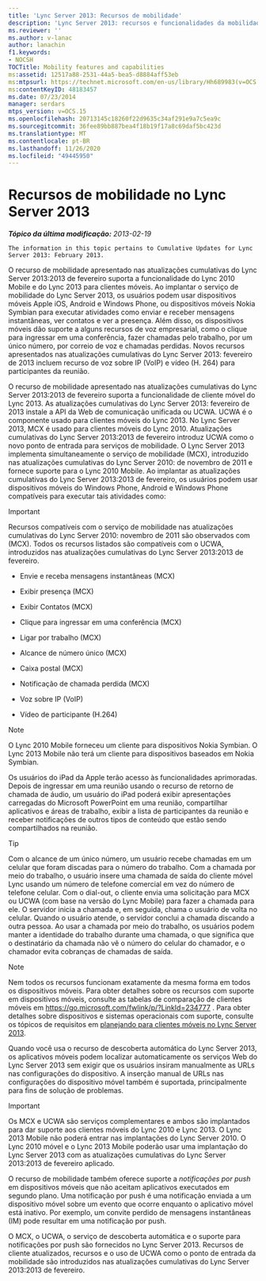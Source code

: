 ```yaml
---
title: 'Lync Server 2013: Recursos de mobilidade'
description: 'Lync Server 2013: recursos e funcionalidades da mobilidade.'
ms.reviewer: ''
ms.author: v-lanac
author: lanachin
f1.keywords:
- NOCSH
TOCTitle: Mobility features and capabilities
ms:assetid: 12517a88-2531-44a5-bea5-d8884aff53eb
ms:mtpsurl: https://technet.microsoft.com/en-us/library/Hh689983(v=OCS.15)
ms:contentKeyID: 48183457
ms.date: 07/23/2014
manager: serdars
mtps_version: v=OCS.15
ms.openlocfilehash: 20713145c18260f22d9635c34af291e9a7c5ea9c
ms.sourcegitcommit: 36fee89bb887bea4f18b19f17a8c69daf5bc423d
ms.translationtype: MT
ms.contentlocale: pt-BR
ms.lasthandoff: 11/26/2020
ms.locfileid: "49445950"
---
```

# <a name="mobility-features-and-capabilities-in-lync-server-2013"></a>Recursos de mobilidade no Lync Server 2013

<div data-xmlns="http://www.w3.org/1999/xhtml">

<div class="topic" data-xmlns="http://www.w3.org/1999/xhtml" data-msxsl="urn:schemas-microsoft-com:xslt" data-cs="https://msdn.microsoft.com/">

<div data-asp="https://msdn2.microsoft.com/asp">



</div>

<div id="mainSection">

<div id="mainBody">

<span> </span>

_**Tópico da última modificação:** 2013-02-19_

    The information in this topic pertains to Cumulative Updates for Lync Server 2013: February 2013.

O recurso de mobilidade apresentado nas atualizações cumulativas do Lync Server 2013:2013 de fevereiro suporta a funcionalidade do Lync 2010 Mobile e do Lync 2013 para clientes móveis. Ao implantar o serviço de mobilidade do Lync Server 2013, os usuários podem usar dispositivos móveis Apple iOS, Android e Windows Phone, ou dispositivos móveis Nokia Symbian para executar atividades como enviar e receber mensagens instantâneas, ver contatos e ver a presença. Além disso, os dispositivos móveis dão suporte a alguns recursos de voz empresarial, como o clique para ingressar em uma conferência, fazer chamadas pelo trabalho, por um único número, por correio de voz e chamadas perdidas. Novos recursos apresentados nas atualizações cumulativas do Lync Server 2013: fevereiro de 2013 incluem recurso de voz sobre IP (VoIP) e vídeo (H. 264) para participantes da reunião.

O recurso de mobilidade apresentado nas atualizações cumulativas do Lync Server 2013:2013 de fevereiro suporta a funcionalidade de cliente móvel do Lync 2013. As atualizações cumulativas do Lync Server 2013: fevereiro de 2013 instale a API da Web de comunicação unificada ou UCWA. UCWA é o componente usado para clientes móveis do Lync 2013. No Lync Server 2013, MCX é usado para clientes móveis do Lync 2010. Atualizações cumulativas do Lync Server 2013:2013 de fevereiro introduz UCWA como o novo ponto de entrada para serviços de mobilidade. O Lync Server 2013 implementa simultaneamente o serviço de mobilidade (MCX), introduzido nas atualizações cumulativas do Lync Server 2010: de novembro de 2011 e fornece suporte para o Lync 2010 Mobile. Ao implantar as atualizações cumulativas do Lync Server 2013:2013 de fevereiro, os usuários podem usar dispositivos móveis do Windows Phone, Android e Windows Phone compatíveis para executar tais atividades como:

<div>


> [!IMPORTANT]  
> Recursos compatíveis com o serviço de mobilidade nas atualizações cumulativas do Lync Server 2010: novembro de 2011 são observados com (MCX). Todos os recursos listados são compatíveis com o UCWA, introduzidos nas atualizações cumulativas do Lync Server 2013:2013 de fevereiro.



</div>

  - Envie e receba mensagens instantâneas (MCX)

  - Exibir presença (MCX)

  - Exibir Contatos (MCX)

  - Clique para ingressar em uma conferência (MCX)

  - Ligar por trabalho (MCX)

  - Alcance de número único (MCX)

  - Caixa postal (MCX)

  - Notificação de chamada perdida (MCX)

  - Voz sobre IP  (VoIP)

  - Vídeo de participante (H.264)

<div>


> [!NOTE]  
> O Lync 2010 Mobile forneceu um cliente para dispositivos Nokia Symbian. O Lync 2013 Mobile não terá um cliente para dispositivos baseados em Nokia Symbian.



</div>

Os usuários do iPad da Apple terão acesso às funcionalidades aprimoradas. Depois de ingressar em uma reunião usando o recurso de retorno de chamada de áudio, um usuário do iPad poderá exibir apresentações carregadas do Microsoft PowerPoint em uma reunião, compartilhar aplicativos e áreas de trabalho, exibir a lista de participantes da reunião e receber notificações de outros tipos de conteúdo que estão sendo compartilhados na reunião.

<div>


> [!TIP]  
> Com o alcance de um único número, um usuário recebe chamadas em um celular que foram discadas para o número do trabalho. Com a chamada por meio do trabalho, o usuário insere uma chamada de saída do cliente móvel Lync usando um número de telefone comercial em vez do número de telefone celular. Com o dial-out, o cliente envia uma solicitação para MCX ou UCWA (com base na versão do Lync Mobile) para fazer a chamada para ele. O servidor inicia a chamada e, em seguida, chama o usuário de volta no celular. Quando o usuário atende, o servidor conclui a chamada discando a outra pessoa. Ao usar a chamada por meio do trabalho, os usuários podem manter a identidade do trabalho durante uma chamada, o que significa que o destinatário da chamada não vê o número do celular do chamador, e o chamador evita cobranças de chamadas de saída.



</div>

<div>


> [!NOTE]  
> Nem todos os recursos funcionam exatamente da mesma forma em todos os dispositivos móveis. Para obter detalhes sobre os recursos com suporte em dispositivos móveis, consulte as tabelas de comparação de clientes móveis em <A href="https://go.microsoft.com/fwlink/p/?linkid=234777">https://go.microsoft.com/fwlink/p/?LinkId=234777</A> . Para obter detalhes sobre dispositivos e sistemas operacionais com suporte, consulte os tópicos de requisitos em <A href="lync-server-2013-planning-for-mobile-clients.md">planejando para clientes móveis no Lync Server 2013</A>.



</div>

Quando você usa o recurso de descoberta automática do Lync Server 2013, os aplicativos móveis podem localizar automaticamente os serviços Web do Lync Server 2013 sem exigir que os usuários insiram manualmente as URLs nas configurações do dispositivo. A inserção manual de URLs nas configurações do dispositivo móvel também é suportada, principalmente para fins de solução de problemas.

<div>


> [!IMPORTANT]  
> Os MCX e UCWA são serviços complementares e ambos são implantados para dar suporte aos clientes móveis do Lync 2010 e Lync 2013. O Lync 2013 Mobile não poderá entrar nas implantações do Lync Server 2010. O Lync 2010 móvel e o Lync 2013 Mobile poderão usar uma implantação do Lync Server 2013 com as atualizações cumulativas do Lync Server 2013:2013 de fevereiro aplicado.



</div>

O recurso de mobilidade também oferece suporte a *notificações por push* em dispositivos móveis que não aceitam aplicativos executados em segundo plano. Uma notificação por push é uma notificação enviada a um dispositivo móvel sobre um evento que ocorre enquanto o aplicativo móvel está inativo. Por exemplo, um convite perdido de mensagens instantâneas (IM) pode resultar em uma notificação por push.

O MCX, o UCWA, o serviço de descoberta automática e o suporte para notificações por push são fornecidos no Lync Server 2013. Recursos de cliente atualizados, recursos e o uso de UCWA como o ponto de entrada da mobilidade são introduzidos nas atualizações cumulativas do Lync Server 2013:2013 de fevereiro.

</div>

<span> </span>

</div>

</div>

</div>

